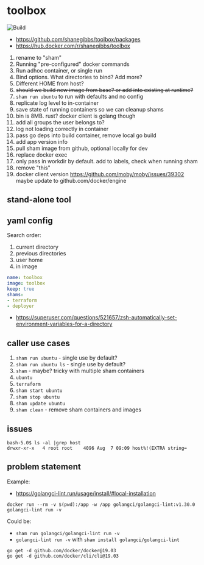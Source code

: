 # toolbox

![Build](https://github.com/shanegibbs/toolbox/workflows/Build/badge.svg)

* <https://github.com/shanegibbs/toolbox/packages>
* <https://hub.docker.com/r/shanegibbs/toolbox>

1. rename to "sham"
1. Running "pre-configured" docker commands
1. Run adhoc container, or single run
1. Bind options. What directories to bind? Add more?
1. Different HOME from host?
1. ~~should we build new image from base? or add into existing at runtime?~~
1. `sham run ubuntu` to run with defaults and no config
1. replicate log level to in-container
1. save state of running containers so we can cleanup shams
1. bin is 8MB. rust? docker client is golang though
1. add all groups the user belongs to?
1. log not loading correctly in container
1. pass go deps into build container, remove local go build
1. add app version info
1. pull sham image from github, optional locally for dev
1. replace docker exec
1. only pass in workdir by default. add to labels, check when running sham
1. remove "this"
1. docker client version https://github.com/moby/moby/issues/39302 maybe update to github.com/docker/engine

## stand-alone tool

## yaml config

Search order:

1. current directory
1. previous directories
1. user home
1. in image

```yaml
name: toolbox
image: toolbox
keep: true
shams:
- terraform
- deployer
```

* <https://superuser.com/questions/521657/zsh-automatically-set-environment-variables-for-a-directory>

## caller use cases

1. `sham run ubuntu` - single use by default?
1. `sham run ubuntu ls` - single use by default?
1. `sham` - maybe? tricky with multiple sham containers
1. `ubuntu`
1. `terraform`
1. `sham start ubuntu`
1. `sham stop ubuntu`
1. `sham update ubuntu`
1. `sham clean` - remove sham containers and images

## issues

```shell
bash-5.0$ ls -al |grep host
drwxr-xr-x   4 root root    4096 Aug  7 09:09 host%!(EXTRA string=
```

## problem statement

Example:

* <https://golangci-lint.run/usage/install/#local-installation>

```shell
docker run --rm -v $(pwd):/app -w /app golangci/golangci-lint:v1.30.0 golangci-lint run -v
```

Could be:
* `sham run golangci/golangci-lint run -v`
* `golangci-lint run -v` with `sham install golangci/golangci-lint`

```shell
go get -d github.com/docker/docker@19.03
go get -d github.com/docker/cli/cli@19.03
```
